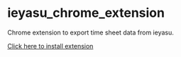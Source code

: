 ieyasu_chrome_extension
===============

Chrome extension to export time sheet data from ieyasu.

[ Click here to install extension ](https://chrome.google.com/webstore/detail/mtt-save-csv/gkajleginabihpfnbfdclmnoolopagea/reviews?hl=en-US&authuser=0)
